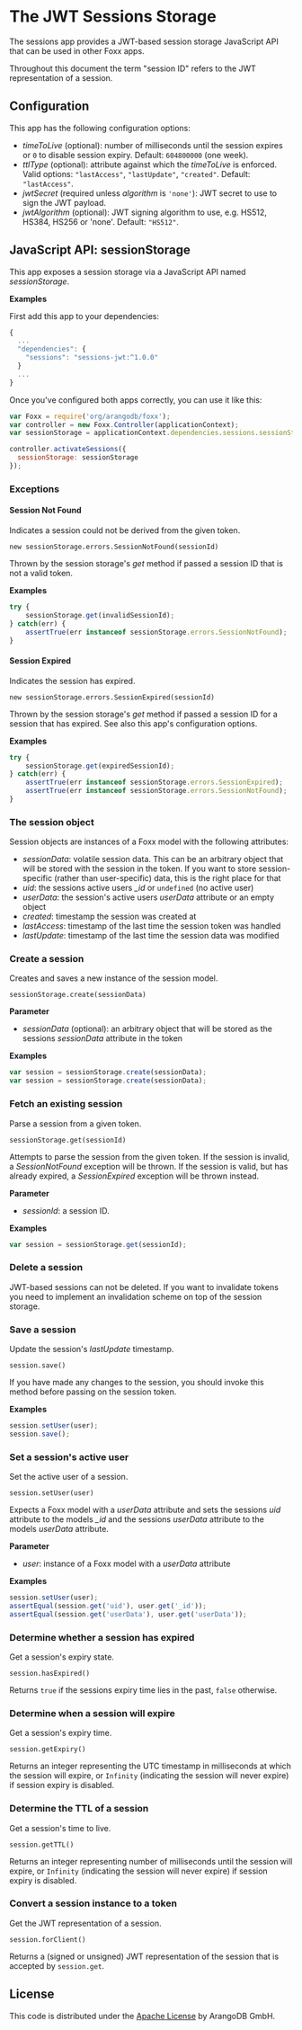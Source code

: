 # The JWT Sessions Storage

The sessions app provides a JWT-based session storage JavaScript API that can be used in other Foxx apps.

Throughout this document the term "session ID" refers to the JWT representation of a session.

## Configuration

This app has the following configuration options:

* *timeToLive* (optional): number of milliseconds until the session expires or `0` to disable session expiry. Default: `604800000` (one week).
* *ttlType* (optional): attribute against which the *timeToLive* is enforced. Valid options: `"lastAccess"`,  `"lastUpdate"`, `"created"`. Default: `"lastAccess"`.
* *jwtSecret* (required unless *algorithm* is `'none'`): JWT secret to use to sign the JWT payload.
* *jwtAlgorithm* (optional): JWT signing algorithm to use, e.g. HS512, HS384, HS256 or 'none'. Default: `"HS512"`.

## JavaScript API: sessionStorage

This app exposes a session storage via a JavaScript API named *sessionStorage*.

**Examples**

First add this app to your dependencies:

```js
{
  ...
  "dependencies": {
    "sessions": "sessions-jwt:^1.0.0"
  }
  ...
}
```

Once you've configured both apps correctly, you can use it like this:

```js
var Foxx = require('org/arangodb/foxx');
var controller = new Foxx.Controller(applicationContext);
var sessionStorage = applicationContext.dependencies.sessions.sessionStorage;

controller.activateSessions({
  sessionStorage: sessionStorage
});
```

### Exceptions

#### Session Not Found

Indicates a session could not be derived from the given token.

`new sessionStorage.errors.SessionNotFound(sessionId)`

Thrown by the session storage's *get* method if passed a session ID that is not a valid token.

**Examples**

```js
try {
    sessionStorage.get(invalidSessionId);
} catch(err) {
    assertTrue(err instanceof sessionStorage.errors.SessionNotFound);
}
```

#### Session Expired

Indicates the session has expired.

`new sessionStorage.errors.SessionExpired(sessionId)`

Thrown by the session storage's *get* method if passed a session ID for a session that has expired. See also this app's configuration options.

**Examples**

```js
try {
    sessionStorage.get(expiredSessionId);
} catch(err) {
    assertTrue(err instanceof sessionStorage.errors.SessionExpired);
    assertTrue(err instanceof sessionStorage.errors.SessionNotFound);
}
```

### The session object

Session objects are instances of a Foxx model with the following attributes:

* *sessionData*: volatile session data. This can be an arbitrary object that will be stored with the session in the token. If you want to store session-specific (rather than user-specific) data, this is the right place for that
* *uid*: the sessions active users *_id* or `undefined` (no active user)
* *userData*: the session's active users *userData* attribute or an empty object
* *created*: timestamp the session was created at
* *lastAccess*: timestamp of the last time the session token was handled
* *lastUpdate*: timestamp of the last time the session data was modified

### Create a session

Creates and saves a new instance of the session model.

`sessionStorage.create(sessionData)`

**Parameter**

* *sessionData* (optional): an arbitrary object that will be stored as the sessions *sessionData* attribute in the token

**Examples**

```js
var session = sessionStorage.create(sessionData);
var session = sessionStorage.create(sessionData);
```

### Fetch an existing session

Parse a session from a given token.

`sessionStorage.get(sessionId)`

Attempts to parse the session from the given token. If the session is invalid, a *SessionNotFound* exception will be thrown. If the session is valid, but has already expired, a *SessionExpired* exception will be thrown instead.

**Parameter**

* *sessionId*: a session ID.

**Examples**

```js
var session = sessionStorage.get(sessionId);
```

### Delete a session

JWT-based sessions can not be deleted. If you want to invalidate tokens you need to implement an invalidation scheme on top of the session storage.

### Save a session

Update the session's *lastUpdate* timestamp.

`session.save()`

If you have made any changes to the session, you should invoke this method before passing on the session token.

**Examples**

```js
session.setUser(user);
session.save();
```

### Set a session's active user

Set the active user of a session.

`session.setUser(user)`

Expects a Foxx model with a *userData* attribute and sets the sessions *uid* attribute to the models *_id* and the sessions *userData* attribute to the models *userData* attribute.

**Parameter**

* *user*: instance of a Foxx model with a *userData* attribute

**Examples**

```js
session.setUser(user);
assertEqual(session.get('uid'), user.get('_id'));
assertEqual(session.get('userData'), user.get('userData'));
```

### Determine whether a session has expired

Get a session's expiry state.

`session.hasExpired()`

Returns `true` if the sessions expiry time lies in the past, `false` otherwise.

### Determine when a session will expire

Get a session's expiry time.

`session.getExpiry()`

Returns an integer representing the UTC timestamp in milliseconds at which the session will expire, or `Infinity` (indicating the session will never expire) if session expiry is disabled.

### Determine the TTL of a session

Get a session's time to live.

`session.getTTL()`

Returns an integer representing number of milliseconds until the session will expire, or `Infinity` (indicating the session will never expire) if session expiry is disabled.

### Convert a session instance to a token

Get the JWT representation of a session.

`session.forClient()`

Returns a (signed or unsigned) JWT representation of the session that is accepted by `session.get`.

## License

This code is distributed under the [Apache License](http://www.apache.org/licenses/LICENSE-2.0) by ArangoDB GmbH.
